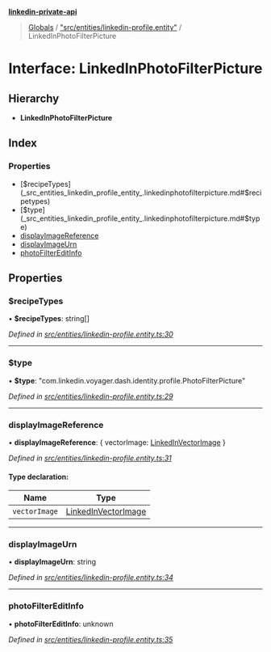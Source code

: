 **[linkedin-private-api](../README.md)**

> [Globals](../globals.md) / ["src/entities/linkedin-profile.entity"](../modules/_src_entities_linkedin_profile_entity_.md) / LinkedInPhotoFilterPicture

# Interface: LinkedInPhotoFilterPicture

## Hierarchy

- **LinkedInPhotoFilterPicture**

## Index

### Properties

- [$recipeTypes](_src_entities_linkedin_profile_entity_.linkedinphotofilterpicture.md#$recipetypes)
- [$type](_src_entities_linkedin_profile_entity_.linkedinphotofilterpicture.md#$type)
- [displayImageReference](_src_entities_linkedin_profile_entity_.linkedinphotofilterpicture.md#displayimagereference)
- [displayImageUrn](_src_entities_linkedin_profile_entity_.linkedinphotofilterpicture.md#displayimageurn)
- [photoFilterEditInfo](_src_entities_linkedin_profile_entity_.linkedinphotofilterpicture.md#photofiltereditinfo)

## Properties

### $recipeTypes

• **$recipeTypes**: string[]

_Defined in [src/entities/linkedin-profile.entity.ts:30](https://github.com/eilonmore/linkedin-private-api/blob/84c9c15/src/entities/linkedin-profile.entity.ts#L30)_

---

### $type

• **$type**: \"com.linkedin.voyager.dash.identity.profile.PhotoFilterPicture\"

_Defined in [src/entities/linkedin-profile.entity.ts:29](https://github.com/eilonmore/linkedin-private-api/blob/84c9c15/src/entities/linkedin-profile.entity.ts#L29)_

---

### displayImageReference

• **displayImageReference**: { vectorImage: [LinkedInVectorImage](_src_entities_linkedin_vector_image_entity_.linkedinvectorimage.md) }

_Defined in [src/entities/linkedin-profile.entity.ts:31](https://github.com/eilonmore/linkedin-private-api/blob/84c9c15/src/entities/linkedin-profile.entity.ts#L31)_

#### Type declaration:

| Name          | Type                                                                                      |
| ------------- | ----------------------------------------------------------------------------------------- |
| `vectorImage` | [LinkedInVectorImage](_src_entities_linkedin_vector_image_entity_.linkedinvectorimage.md) |

---

### displayImageUrn

• **displayImageUrn**: string

_Defined in [src/entities/linkedin-profile.entity.ts:34](https://github.com/eilonmore/linkedin-private-api/blob/84c9c15/src/entities/linkedin-profile.entity.ts#L34)_

---

### photoFilterEditInfo

• **photoFilterEditInfo**: unknown

_Defined in [src/entities/linkedin-profile.entity.ts:35](https://github.com/eilonmore/linkedin-private-api/blob/84c9c15/src/entities/linkedin-profile.entity.ts#L35)_
